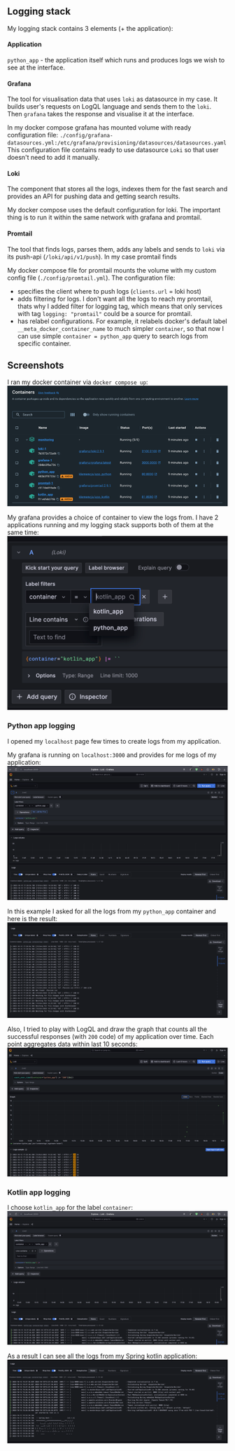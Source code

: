 ## Logging stack

My logging stack contains 3 elements (+ the application):

#### Application

`python_app` - the application itself which runs and produces logs we wish to see at the interface.

#### Grafana

The tool for visualisation data that uses `loki` as datasource in my case. It builds user's requests on LogQL language
and sends them to the `loki`. Then `grafana` takes the response and visualise it at the interface.

In my docker compose grafana has mounted volume with ready configuration file:
`./config/grafana-datasources.yml:/etc/grafana/provisioning/datasources/datasources.yaml`
This configuration file contains ready to use datasource `Loki` so that user doesn't need to add it manually.

#### Loki

The component that stores all the logs, indexes them for the fast search and provides an API for pushing data and
getting search results.

My docker compose uses the default configuration for loki. The important thing is to run it within the same network with
grafana and promtail.

#### Promtail

The tool that finds logs, parses them, adds any labels and sends to `loki` via its push-api (`/loki/api/v1/push`). In my
case promtail finds

My docker compose file for promtail mounts the volume with my custom config file (`./config/promtail.yml`). The
configuration file:

- specifies the client where to push logs (`clients.url` = loki host)
- adds filtering for logs. I don't want all the logs to reach my promtail, thats why I added filter for logging tag,
  which means that only services with tag `logging: "promtail"` could be a source for promtail.
- has relabel configurations. For example, it relabels docker's default label `__meta_docker_container_name` to much
  simpler `container`, so that now I can use simple `container = python_app` query to search logs from specific
  container.

## Screenshots

I ran my docker container via `docker compose up`:
![running_docker_containers.png](resources/running_docker_containers.png)

My grafana provides a choice of container to view the logs from. I have 2 applications running and my logging stack
supports both of them at the same time:
![grafana_container_choice.png](resources/grafana_container_choice.png)

### Python app logging

I opened my `localhost` page few times to create logs from my application.

My grafana is running on `localhost:3000` and provides for me logs of my application:
![main_page.png](resources/main_page.png)

In this example I asked for all the logs from my `python_app` container and here is the result:
![query_result.png](resources/query_result.png)

Also, I tried to play with LogQL and draw the graph that counts all the successful responses (with `200` code) of my
application over time. Each point aggregates data within last 10 seconds:
![graph_query.png](resources/graph_query.png)

### Kotlin app logging

I choose `kotlin_app` for the label `container`:
![kotlin_app_logging_example.png](resources/kotlin_app_logging_example.png)

As a result I can see all the logs from my Spring kotlin application:
![kotlin_app_logs.png](resources/kotlin_app_logs.png)